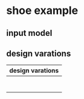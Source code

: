 # shoe example


<script type="module" src="https://unpkg.com/@google/model-viewer/dist/model-viewer.min.js"></script>

<style>
model-viewer {
  width: 600px;
  height: 450px;
}
</style>

## input model

<model-viewer camera-controls touch-action="pan-y" src="models/shoe_glb/shoe_a.glb" ar alt="A 3D transparency test" style="background-color: unset;"></model-viewer>


## design varations 


design varations  | 
------------- |
<model-viewer camera-controls touch-action="pan-y" src="models/shoe_glb/shoe_b.glb" ar alt="A 3D transparency test" style="background-color: unset;"></model-viewer> | 
<model-viewer camera-controls touch-action="pan-y" src="models/shoe_glb/shoe_c.glb" ar alt="A 3D transparency test" style="background-color: unset;"></model-viewer> | 
<model-viewer camera-controls touch-action="pan-y" src="models/shoe_glb/shoe_d.glb" ar alt="A 3D transparency test" style="background-color: unset;"></model-viewer> | 
<model-viewer camera-controls touch-action="pan-y" src="models/shoe_glb/shoe_e.glb" ar alt="A 3D transparency test" style="background-color: unset;"></model-viewer> | 
<model-viewer camera-controls touch-action="pan-y" src="models/shoe_glb/shoe_f.glb" ar alt="A 3D transparency test" style="background-color: unset;"></model-viewer> | 
<model-viewer camera-controls touch-action="pan-y" src="models/shoe_glb/shoe_g.glb" ar alt="A 3D transparency test" style="background-color: unset;"></model-viewer> | 
<model-viewer camera-controls touch-action="pan-y" src="models/shoe_glb/shoe_h.glb" ar alt="A 3D transparency test" style="background-color: unset;"></model-viewer> | 
